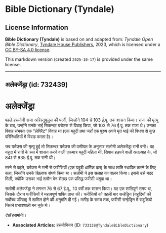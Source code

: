 # Bible Dictionary (Tyndale)

## License Information

**Bible Dictionary (Tyndale)** is based on and adapted from: _Tyndale Open Bible Dictionary_, [Tyndale House Publishers](https://tyndaleopenresources.com/), 2023, which is licensed under a [CC BY-SA 4.0 license](https://creativecommons.org/licenses/by-sa/4.0/legalcode.en).

This markdown version (created `2025-10-17`) is provided under the same license.



--------------------------------

## अलेक्जेंड्रा (id: 732439)

अलेक्जेंड्रा
============

पहले हसमोनी राजा अरिस्तुबुलुस की पत्नी, जिन्होंने 104 से 103 ई.पू. तक शासन किया। राजा की मृत्यु के बाद, उन्होंने उनके भाई सिकन्दर यन्नैउस से विवाह किया, जो 103 से 76 ई.पू. तक राजा थे। उनका विवाह संभवतः एक "लेविरैट" विवाह था (एक यहूदी प्रथा जहाँ एक पुरुष अपने मृत भाई की विधवा से कुछ परिस्थितियों में विवाह करता है)।

जब यन्नैउस की मृत्यु हुई तो सिकन्दर यन्नैउस की वसीयत के अनुसार सलोमी अलेक्जेंड्रा रानी बनी। वह यहूदा में रानी के रूप में शासन करने वाली एकमात्र यहूदी महिला थी, सिवाय हड़पने वाली अतल्याह के, जो 841 से 835 ई.पू. तक रानी थी।

मरने से पहले, यन्नैउस ने रानी से फरीसियों (एक यहूदी धार्मिक दल) के साथ शांति स्थापित करने के लिए कहा, जिन्होंने उनके खिलाफ संघर्ष किया था। सलोमी ने इस सलाह का पालन किया। इससे उसे मदद मिली, क्योंकि उसका भाई शमौन बेन शेतख एक प्रसिद्ध फरीसी अगुवा था।

सलोमी अलेक्जेंड्रा ने लगभग 76 से 67 ई.पू., 10 वर्षों तक शासन किया। यह एक शांतिपूर्ण समय था, जिसके दौरान फरीसियों ने महत्वपूर्ण शक्ति प्राप्त की। फरीसियों को पहली बार सन्हेड्रिन (यहूदियों की सर्वोच्च परिषद) में शामिल होने की अनुमति दी गई। मसीह के समय तक, फरीसी सन्हेड्रिन में सदूकियों जितने प्रभावशाली बन चुके थे।

*देखें* हसमोनी।

* **Associated Articles:** हसमोनियन (ID: `733138@TyndaleBibleDictionary`)

